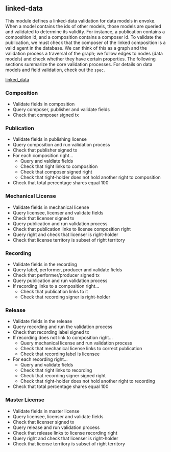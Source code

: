 ## linked-data

This module defines a linked-data validation for data models in envoke. When a model contains the ids of other models, those models are queried and validated to determine its validity. For instance, a publication contains a composition id, and a composition contains a composer id. To validate the publication, we must check that the composer of the linked composition is a valid agent in the database. We can think of this as a graph and the validation process a traversal of the graph; we follow edges to nodes (data models) and check whether they have certain properties. The following sections summarize the core validation processes. For details on data models and field validation, check out the `spec`.

[linked_data](https://github.com/zbo14/envoke/blob/master/linked_data/images/linked_data.png?raw=true)

### Composition

- Validate fields in composition
- Query composer, publisher and validate fields
- Check that composer signed tx

### Publication

- Validate fields in publishing license
- Query composition and run validation process
- Check that publisher signed tx
- For each composition right...
	- Query and valdiate fields 
	- Check that right links to composition
	- Check that composer signed right
	- Check that right-holder does not hold another right to composition
- Check that total percentage shares equal 100

### Mechanical License

- Validate fields in mechanical license
- Query licensee, licenser and validate fields
- Check that licenser signed tx
- Query publication and run validation process
- Check that publication links to license composition right
- Query right and check that licenser is right-holder
- Check that license territory is subset of right territory

### Recording

- Validate fields in the recording
- Query label, performer, producer and validate fields
- Check that performer/producer signed tx
- Query publication and run validation process
- If recording links to a composition right...
	- Check that publication links to it
	- Check that recording signer is right-holder

### Release

- Validate fields in the release
- Query recording and run the validation process
- Check that recording label signed tx
- If recording does not link to composition right...
	- Query mechanical license and run validation process
	- Check that mechanical license links to correct publication
	- Check that recording label is licensee
- For each recording right...
	- Query and validate fields
	- Check that right links to recording
	- Check that recording signer signed right
	- Check that right-holder does not hold another right to recording 
- Check that total percentage shares equal 100 

### Master License

- Validate fields in master license
- Query licensee, licenser and validate fields
- Check that licenser signed tx
- Query release and run validation process
- Check that release links to license recording right
- Query right and check that licenser is right-holder
- Check that license territory is subset of right territory